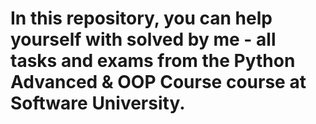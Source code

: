 # In this repository, you can help yourself with solved by me - all tasks and exams from the Python Advanced & OOP Course course at Software University.
